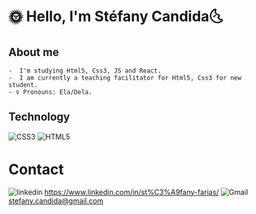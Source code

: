 #  🌞 Hello, I'm Stéfany Candida🌜


  
## About me
    
    -  I'm studying Html5, Css3, JS and React.
    -  I am currently a teaching facilitator for Html5, Css3 for new student.
    - ♀ Pronouns: Ela/Dela.
    
 ##  Technology
    
  <img src="https://img.shields.io/badge/CSS3-1572B6?style=for-the-badge&logo=css3&logoColor=white" alt="CSS3">
  <img src="https://img.shields.io/badge/HTML5-E34F26?style=for-the-badge&logo=html5&logoColor=white" alt="HTML5">


# Contact
 <img src="https://img.shields.io/badge/LinkedIn-0077B5?style=for-the-badge&logo=linkedin&logoColor=white" alt="linkedin" > https://www.linkedin.com/in/st%C3%A9fany-farias/
 <img src="https://img.shields.io/badge/Gmail-D14836?style=for-the-badge&logo=gmail&logoColor=white" alt="Gmail" > stefany.candida@gmail.com

 	
